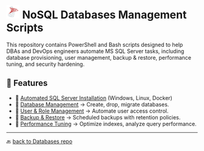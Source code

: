 # <img src="../Assets/pics/icons8-microsoft-sql-server-48.svg" width="35" alt="MS SQL server management scripts"> NoSQL Databases Management Scripts

This repository contains PowerShell and Bash scripts designed to help DBAs and DevOps engineers automate MS SQL Server tasks, including database provisioning, user management, backup & restore, performance tuning, and security hardening.

## 🚀 Features

- 📂 [Automated SQL Server Installation](./Install/) (Windows, Linux, Docker)
- 📂 [Database Management](./Manage/) → Create, drop, migrate databases.
- 📂 [User & Role Management](./UAC/) → Automate user access control.
- 📂 [Backup & Restore](./Backup/) → Scheduled backups with retention policies.
- 📂 [Performance Tuning](./Perf/) → Optimize indexes, analyze query performance.

---

🔙 [back to Databases repo](../)
